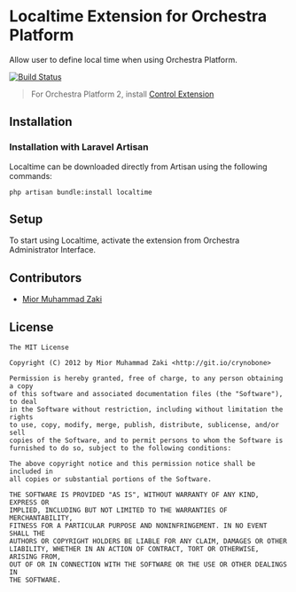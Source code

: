 Localtime Extension for Orchestra Platform
=========

Allow user to define local time when using Orchestra Platform.

[![Build Status](https://secure.travis-ci.org/orchestral/localtime.png?branch=master)](http://travis-ci.org/orchestral/localtime)

> For Orchestra Platform 2, install [Control Extension](https://github.com/orchestral/control)

## Installation

### Installation with Laravel Artisan

Localtime can be downloaded directly from Artisan using the following commands:

	php artisan bundle:install localtime

## Setup

To start using Localtime, activate the extension from Orchestra Administrator Interface.

## Contributors

* [Mior Muhammad Zaki](http://git.io/crynobone)

## License

	The MIT License

	Copyright (C) 2012 by Mior Muhammad Zaki <http://git.io/crynobone>

	Permission is hereby granted, free of charge, to any person obtaining a copy
	of this software and associated documentation files (the "Software"), to deal
	in the Software without restriction, including without limitation the rights
	to use, copy, modify, merge, publish, distribute, sublicense, and/or sell
	copies of the Software, and to permit persons to whom the Software is
	furnished to do so, subject to the following conditions:

	The above copyright notice and this permission notice shall be included in
	all copies or substantial portions of the Software.

	THE SOFTWARE IS PROVIDED "AS IS", WITHOUT WARRANTY OF ANY KIND, EXPRESS OR
	IMPLIED, INCLUDING BUT NOT LIMITED TO THE WARRANTIES OF MERCHANTABILITY,
	FITNESS FOR A PARTICULAR PURPOSE AND NONINFRINGEMENT. IN NO EVENT SHALL THE
	AUTHORS OR COPYRIGHT HOLDERS BE LIABLE FOR ANY CLAIM, DAMAGES OR OTHER
	LIABILITY, WHETHER IN AN ACTION OF CONTRACT, TORT OR OTHERWISE, ARISING FROM,
	OUT OF OR IN CONNECTION WITH THE SOFTWARE OR THE USE OR OTHER DEALINGS IN
	THE SOFTWARE.

